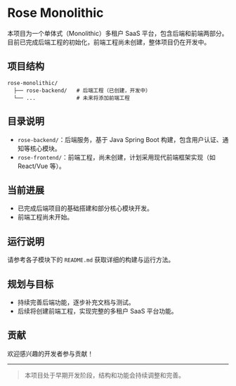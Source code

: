 # Rose Monolithic

本项目为一个单体式（Monolithic）多租户 SaaS 平台，包含后端和前端两部分。目前已完成后端工程的初始化，前端工程尚未创建，整体项目仍在开发中。

## 项目结构

```
rose-monolithic/
  ├── rose-backend/   # 后端工程（已创建，开发中）
  └── ...             # 未来将添加前端工程
```

## 目录说明
- `rose-backend/`：后端服务，基于 Java Spring Boot 构建，包含用户认证、通知等核心模块。
- `rose-frontend/`：前端工程，尚未创建，计划采用现代前端框架实现（如 React/Vue 等）。

## 当前进展
- 已完成后端项目的基础搭建和部分核心模块开发。
- 前端工程尚未开始。

## 运行说明
请参考各子模块下的 `README.md` 获取详细的构建与运行方法。

## 规划与目标
- 持续完善后端功能，逐步补充文档与测试。
- 后续将创建前端工程，实现完整的多租户 SaaS 平台功能。

## 贡献
欢迎感兴趣的开发者参与贡献！

---

> 本项目处于早期开发阶段，结构和功能会持续调整和完善。
